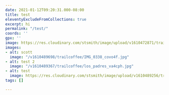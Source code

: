 ```yaml
---
date: 2021-01-12T09:20:31.000-08:00
title: test
eleventyExcludeFromCollections: true
excerpt: hi
permalink: "/test/"
coords: ''
gpx: ''
image: https://res.cloudinary.com/stsmith/image/upload/v1610472871/trailcoffee/los_padres_vqjrzm.jpg
images:
- alt: scott
  image: "/v1610489698/trailcoffee/IMG_0338_covo4f.jpg"
- alt: test 2
  image: "/v1610489367/trailcoffee/los_padres_va4cph.jpg"
- alt: test
  image: https://res.cloudinary.com/stsmith/image/upload/v1610489256/trailcoffee/marc-thunis-Dw3APludDpE-unsplash_yrgzkn.jpg
tags: []

---
```

